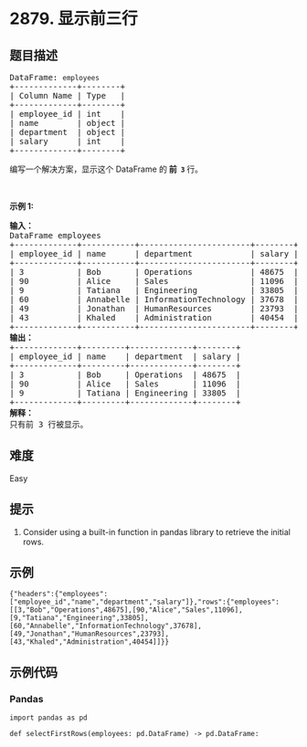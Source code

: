 # 2879. 显示前三行

## 题目描述

<pre>
DataFrame: <code>employees</code>
+-------------+--------+
| Column Name | Type   |
+-------------+--------+
| employee_id | int    |
| name        | object |
| department  | object |
| salary      | int    |
+-------------+--------+
</pre>

<p>编写一个解决方案，显示这个 DataFrame 的<strong> 前&nbsp;&nbsp;<code>3</code>&nbsp;</strong>行。</p>

<p>&nbsp;</p>

<p><b>示例 1:</b></p>

<pre>
<strong>输入：
</strong>DataFrame employees
+-------------+-----------+-----------------------+--------+
| employee_id | name      | department            | salary |
+-------------+-----------+-----------------------+--------+
| 3           | Bob       | Operations            | 48675  |
| 90          | Alice     | Sales                 | 11096  |
| 9           | Tatiana   | Engineering           | 33805  |
| 60          | Annabelle | InformationTechnology | 37678  |
| 49          | Jonathan  | HumanResources        | 23793  |
| 43          | Khaled    | Administration        | 40454  |
+-------------+-----------+-----------------------+--------+
<b>输出：</b>
+-------------+---------+-------------+--------+
| employee_id | name    | department  | salary |
+-------------+---------+-------------+--------+
| 3           | Bob     | Operations  | 48675  |
| 90          | Alice   | Sales       | 11096  |
| 9           | Tatiana | Engineering | 33805  |
+-------------+---------+-------------+--------+
<b>解释：</b>
只有前 3 行被显示。</pre>


## 难度

Easy

## 提示

1. Consider using a built-in function in pandas library to retrieve the initial rows.

## 示例

```
{"headers":{"employees":["employee_id","name","department","salary"]},"rows":{"employees":[[3,"Bob","Operations",48675],[90,"Alice","Sales",11096],[9,"Tatiana","Engineering",33805],[60,"Annabelle","InformationTechnology",37678],[49,"Jonathan","HumanResources",23793],[43,"Khaled","Administration",40454]]}}
```

## 示例代码

### Pandas

```pythondata
import pandas as pd

def selectFirstRows(employees: pd.DataFrame) -> pd.DataFrame:
    
```

